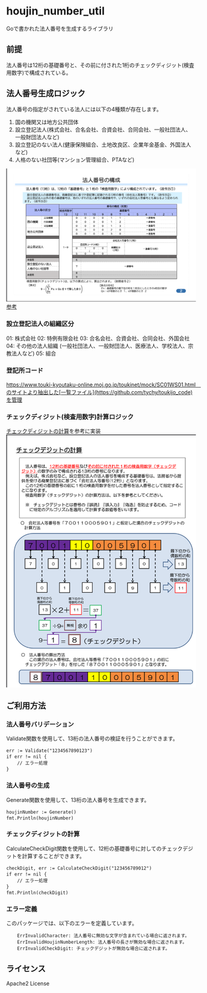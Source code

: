 # houjin_number_util
Goで書かれた法人番号を生成するライブラリ

## 前提
法人番号は12桁の基礎番号と、その前に付された1桁のチェックディジット(検査用数字)で構成されている。

## 法人番号生成ロジック

法人番号の指定がされている法人には以下の4種類が存在します。

1. 国の機関又は地方公共団体
2. 設立登記法人(株式会社、合名会社、合資会社、合同会社、一般社団法人、一般財団法人など)
3. 設立登記のない法人(健康保険組合、土地改良区、企業年金基金、外国法人など)
4. 人格のない社団等(マンション管理組合、PTAなど)

![法人番号の構成](img/houjinnumber.png)
[参考](https://www.houjin-bangou.nta.go.jp/documents/houjinbangounokousei.pdf)

### 設立登記法人の組織区分
01: 株式会社
02: 特例有限会社
03: 合名会社、合資会社、合同会社、外国会社
04: その他の法人組織 (一般社団法人、一般財団法人、医療法人、学校法人、宗教法人など)
05: 組合

### 登記所コード

https://www.touki-kyoutaku-online.moj.go.jp/toukinet/mock/SC01WS01.html　のサイトより抽出した[一覧ファイル](https://github.com/tychy/toukijo_code)を管理




### チェックディジット(検査用数字)計算ロジック
[チェックディジットの計算](https://www.houjin-bangou.nta.go.jp/documents/checkdigit.pdf)を参考に実装
![チェックディジット計算方法](img/checkdigit.png)


## ご利用方法
### 法人番号バリデーション
Validate関数を使用して、13桁の法人番号の検証を行うことができます。
```
err := Validate("1234567890123")
if err != nil {
    // エラー処理
}
```

### 法人番号の生成
Generate関数を使用して、13桁の法人番号を生成できます。
```
houjinNumber := Generate()
fmt.Println(houjinNumber)
```


### チェックディジットの計算
CalculateCheckDigit関数を使用して、12桁の基礎番号に対してのチェックデジットを計算することができます。

```
checkDigit, err := CalculateCheckDigit("123456789012")
if err != nil {
    // エラー処理
}
fmt.Println(checkDigit)
```

### エラー定義

このパッケージでは、以下のエラーを定義しています。
```
    ErrInvalidCharacter: 法人番号に無効な文字が含まれている場合に返されます。
    ErrInvalidHoujinNumberLength: 法人番号の長さが無効な場合に返されます。
    ErrInvalidCheckDigit: チェックデジットが無効な場合に返されます。
```
## ライセンス
Apache2 License
